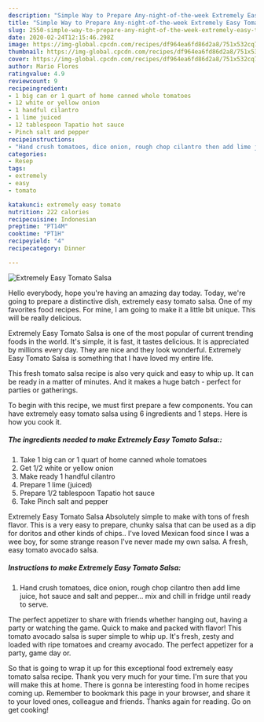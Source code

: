 ```yaml
---
description: "Simple Way to Prepare Any-night-of-the-week Extremely Easy Tomato Salsa"
title: "Simple Way to Prepare Any-night-of-the-week Extremely Easy Tomato Salsa"
slug: 2550-simple-way-to-prepare-any-night-of-the-week-extremely-easy-tomato-salsa
date: 2020-02-24T12:15:46.298Z
image: https://img-global.cpcdn.com/recipes/df964ea6fd86d2a8/751x532cq70/extremely-easy-tomato-salsa-recipe-main-photo.jpg
thumbnail: https://img-global.cpcdn.com/recipes/df964ea6fd86d2a8/751x532cq70/extremely-easy-tomato-salsa-recipe-main-photo.jpg
cover: https://img-global.cpcdn.com/recipes/df964ea6fd86d2a8/751x532cq70/extremely-easy-tomato-salsa-recipe-main-photo.jpg
author: Mario Flores
ratingvalue: 4.9
reviewcount: 9
recipeingredient:
- 1 big can or 1 quart of home canned whole tomatoes
- 12 white or yellow onion
- 1 handful cilantro
- 1 lime juiced
- 12 tablespoon Tapatio hot sauce
- Pinch salt and pepper
recipeinstructions:
- "Hand crush tomatoes, dice onion, rough chop cilantro then add lime juice, hot sauce and salt and pepper... mix and chill in fridge until ready to serve."
categories:
- Resep
tags:
- extremely
- easy
- tomato

katakunci: extremely easy tomato
nutrition: 222 calories
recipecuisine: Indonesian
preptime: "PT14M"
cooktime: "PT1H"
recipeyield: "4"
recipecategory: Dinner

---
```



![Extremely Easy Tomato Salsa](https://img-global.cpcdn.com/recipes/df964ea6fd86d2a8/751x532cq70/extremely-easy-tomato-salsa-recipe-main-photo.jpg)

Hello everybody, hope you're having an amazing day today. Today, we're going to prepare a distinctive dish, extremely easy tomato salsa. One of my favorites food recipes. For mine, I am going to make it a little bit unique. This will be really delicious.

Extremely Easy Tomato Salsa is one of the most popular of current trending foods in the world. It's simple, it is fast, it tastes delicious. It is appreciated by millions every day. They are nice and they look wonderful. Extremely Easy Tomato Salsa is something that I have loved my entire life.

This fresh tomato salsa recipe is also very quick and easy to whip up. It can be ready in a matter of minutes. And it makes a huge batch - perfect for parties or gatherings.


To begin with this recipe, we must first prepare a few components. You can have extremely easy tomato salsa using 6 ingredients and 1 steps. Here is how you cook it.

##### The ingredients needed to make Extremely Easy Tomato Salsa::

1. Take 1 big can or 1 quart of home canned whole tomatoes
1. Get 1/2 white or yellow onion
1. Make ready 1 handful cilantro
1. Prepare 1 lime (juiced)
1. Prepare 1/2 tablespoon Tapatio hot sauce
1. Take Pinch salt and pepper


Extremely Easy Tomato Salsa Absolutely simple to make with tons of fresh flavor. This is a very easy to prepare, chunky salsa that can be used as a dip for doritos and other kinds of chips.. I&#39;ve loved Mexican food since I was a wee boy, for some strange reason I&#39;ve never made my own salsa. A fresh, easy tomato avocado salsa. 

##### Instructions to make Extremely Easy Tomato Salsa:

1. Hand crush tomatoes, dice onion, rough chop cilantro then add lime juice, hot sauce and salt and pepper... mix and chill in fridge until ready to serve.


The perfect appetizer to share with friends whether hanging out, having a party or watching the game. Quick to make and packed with flavor! This tomato avocado salsa is super simple to whip up. It&#39;s fresh, zesty and loaded with ripe tomatoes and creamy avocado. The perfect appetizer for a party, game day or. 

So that is going to wrap it up for this exceptional food extremely easy tomato salsa recipe. Thank you very much for your time. I'm sure that you will make this at home. There is gonna be interesting food in home recipes coming up. Remember to bookmark this page in your browser, and share it to your loved ones, colleague and friends. Thanks again for reading. Go on get cooking!
